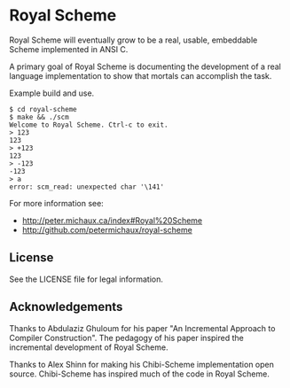 Royal Scheme
============

Royal Scheme will eventually grow to be a real, usable,
embeddable Scheme implemented in ANSI C.

A primary goal of Royal Scheme is documenting the
development of a real language implementation to show
that mortals can accomplish the task.

Example build and use.

```
$ cd royal-scheme
$ make && ./scm
Welcome to Royal Scheme. Ctrl-c to exit.
> 123
123
> +123
123
> -123
-123
> a
error: scm_read: unexpected char '\141'
```

For more information see:

 * http://peter.michaux.ca/index#Royal%20Scheme
 * http://github.com/petermichaux/royal-scheme


License
-------

See the LICENSE file for legal information.


Acknowledgements
----------------

Thanks to Abdulaziz Ghuloum for his paper "An Incremental
Approach to Compiler Construction". The pedagogy of his
paper inspired the incremental development of Royal Scheme.

Thanks to Alex Shinn for making his Chibi-Scheme
implementation open source. Chibi-Scheme has inspired
much of the code in Royal Scheme.
